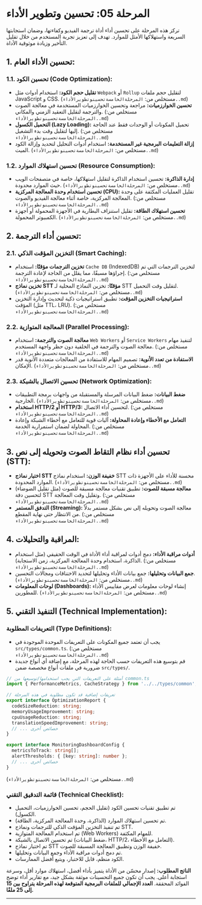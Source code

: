 # المرحلة 05: تحسين وتطوير الأداء

تركز هذه المرحلة على تحسين أداء أداة ترجمة الفيديو وكفاءتها، وضمان استجابتها السريعة واستهلاكها الأمثل للموارد. تهدف إلى تعزيز تجربة المستخدم من خلال تقليل التأخير وزيادة موثوقية الأداة.

## 1. تحسين الأداء العام:

### 1.1. تحسين الكود (Code Optimization):

*   **تقليل حجم الكود:** استخدام أدوات مثل `Webpack` أو `Rollup` لتقليل حجم ملفات JavaScript و CSS. (مستخلص من: `المرحلةالخامسةتحسينوتطويرالأداء..md`)
*   **تحسين الخوارزميات:** مراجعة وتحسين الخوارزميات المستخدمة في معالجة الصوت والترجمة لتقليل التعقيد الزمني والمكاني. (مستخلص من: `المرحلةالخامسةتحسينوتطويرالأداء..md`)
*   **التحميل الكسول (Lazy Loading):** تحميل المكونات أو الوحدات فقط عند الحاجة إليها لتقليل وقت بدء التشغيل. (مستخلص من: `المرحلةالخامسةتحسينوتطويرالأداء..md`)
*   **إزالة التعليمات البرمجية غير المستخدمة:** استخدام أدوات التحليل لتحديد وإزالة الكود الميت. (مستخلص من: `المرحلةالخامسةتحسينوتطويرالأداء..md`)

### 1.2. تحسين استهلاك الموارد (Resource Consumption):

*   **إدارة الذاكرة:** تحسين استخدام الذاكرة لتقليل استهلاكها، خاصة في متصفحات الويب حيث الموارد محدودة. (مستخلص من: `المرحلةالخامسةتحسينوتطويرالأداء..md`)
*   **تحسين استخدام وحدة المعالجة المركزية (CPU):** تقليل العمليات المكثفة على وحدة المعالجة المركزية، خاصة أثناء معالجة الفيديو والصوت. (مستخلص من: `المرحلةالخامسةتحسينوتطويرالأداء..md`)
*   **تحسين استهلاك الطاقة:** تقليل استنزاف البطارية في الأجهزة المحمولة أو أجهزة الكمبيوتر المحمولة. (مستخلص من: `المرحلةالخامسةتحسينوتطويرالأداء..md`)

## 2. تحسين أداء الترجمة:

### 2.1. التخزين المؤقت الذكي (Smart Caching):

*   **تخزين الترجمات مؤقتًا:** استخدام `Cache DB` (IndexedDB) لتخزين الترجمات التي تم إجراؤها مسبقًا، مما يقلل من الحاجة لإعادة الترجمة. (مستخلص من: `المرحلةالخامسةتحسينوتطويرالأداء..md`)
*   **تخزين نماذج STT مؤقتًا:** تخزين النماذج المحلية لـ STT لتقليل وقت التحميل. (مستخلص من: `المرحلةالخامسةتحسينوتطويرالأداء..md`)
*   **استراتيجيات التخزين المؤقت:** تطبيق استراتيجيات ذكية لتحديث وإدارة التخزين المؤقت (مثل TTL، LRU). (مستخلص من: `المرحلةالخامسةتحسينوتطويرالأداء..md`)

### 2.2. المعالجة المتوازية (Parallel Processing):

*   **معالجة الصوت والترجمة:** استخدام `Web Workers` أو `Service Workers` لتنفيذ مهام معالجة الصوت والترجمة في الخلفية دون حظر واجهة المستخدم. (مستخلص من: `المرحلةالخامسةتحسينوتطويرالأداء..md`)
*   **الاستفادة من تعدد الأنوية:** تصميم المهام للاستفادة من المعالجات متعددة الأنوية قدر الإمكان. (مستخلص من: `المرحلةالخامسةتحسينوتطويرالأداء..md`)

### 2.3. تحسين الاتصال بالشبكة (Network Optimization):

*   **ضغط البيانات:** ضغط البيانات المرسلة والمستقبلة من واجهات برمجة التطبيقات الخارجية. (مستخلص من: `المرحلةالخامسةتحسينوتطويرالأداء..md`)
*   **استخدام HTTP/2 أو HTTP/3:** لتحسين أداء الاتصال. (مستخلص من: `المرحلةالخامسةتحسينوتطويرالأداء..md`)
*   **التعامل مع الأخطاء وإعادة المحاولة:** آليات قوية للتعامل مع أخطاء الشبكة وإعادة المحاولة لضمان استمرارية الخدمة. (مستخلص من: `المرحلةالخامسةتحسينوتطويرالأداء..md`)

## 3. تحسين أداء نظام التقاط الصوت وتحويله إلى نص (STT):

*   **اختيار نماذج STT خفيفة الوزن:** استخدام نماذج STT محسنة للأداء على الأجهزة ذات الموارد المحدودة. (مستخلص من: `المرحلةالخامسةتحسينوتطويرالأداء..md`)
*   **معالجة مسبقة للصوت:** تطبيق تقنيات معالجة مسبقة للصوت (مثل تقليل الضوضاء) لتحسين دقة STT وتقليل وقت المعالجة. (مستخلص من: `المرحلةالخامسةتحسينوتطويرالأداء..md`)
*   **التدفق المستمر (Streaming):** معالجة الصوت وتحويله إلى نص بشكل مستمر بدلاً من الانتظار حتى نهاية المقطع. (مستخلص من: `المرحلةالخامسةتحسينوتطويرالأداء..md`)

## 4. المراقبة والتحليلات:

*   **أدوات مراقبة الأداء:** دمج أدوات لمراقبة أداء الأداة في الوقت الحقيقي (مثل استخدام الذاكرة، استخدام وحدة المعالجة المركزية، زمن الاستجابة). (مستخلص من: `المرحلةالخامسةتحسينوتطويرالأداء..md`)
*   **جمع البيانات وتحليلها:** جمع بيانات الأداء وتحليلها لتحديد الاختناقات ومجالات التحسين. (مستخلص من: `المرحلةالخامسةتحسينوتطويرالأداء..md`)
*   **لوحات المعلومات (Dashboards):** إنشاء لوحات معلومات لعرض مقاييس الأداء للمطورين. (مستخلص من: `المرحلةالخامسةتحسينوتطويرالأداء..md`)

## 5. التنفيذ التقني (Technical Implementation):

### التعريفات المطلوبة (Type Definitions):

*   يجب أن تعتمد جميع المكونات على التعريفات الموحدة الموجودة في `src/types/common.ts`. (مستخلص من: `المرحلةالخامسةتحسينوتطويرالأداء..md`)
*   قم بتوسيع هذه التعريفات حسب الحاجة لهذه المرحلة، مع إضافة أي أنواع جديدة ضرورية في ملفات أنواع مخصصة ضمن `src/types/`.

```typescript
// أمثلة على التعريفات التي يجب استخدامها/توسيعها من common.ts
import { PerformanceMetrics, CacheStrategy } from '../../types/common';

// تعريفات إضافية قد تكون مطلوبة في هذه المرحلة
export interface OptimizationReport {
  codeSizeReduction: string;
  memoryUsageImprovement: string;
  cpuUsageReduction: string;
  translationSpeedImprovement: string;
  // ... خصائص أخرى
}

export interface MonitoringDashboardConfig {
  metricsToTrack: string[];
  alertThresholds: { [key: string]: number };
  // ... خصائص أخرى
}
```
(مستخلص من: `المرحلةالخامسةتحسينوتطويرالأداء..md`)

### قائمة التدقيق التقني (Technical Checklist):

*   تم تطبيق تقنيات تحسين الكود (تقليل الحجم، تحسين الخوارزميات، التحميل الكسول).
*   تم تحسين استهلاك الموارد (الذاكرة، وحدة المعالجة المركزية، الطاقة).
*   تم تنفيذ التخزين المؤقت الذكي للترجمات ونماذج STT.
*   تم استخدام المعالجة المتوازية (Web Workers) للمهام المكثفة.
*   تم تحسين الاتصال بالشبكة (ضغط البيانات، HTTP/2، التعامل مع الأخطاء).
*   تم اختيار نماذج STT خفيفة الوزن وتطبيق المعالجة المسبقة للصوت.
*   تم دمج أدوات مراقبة الأداء وجمع البيانات وتحليلها.
*   الكود منظم، قابل للاختبار، ويتبع أفضل الممارسات.

**الناتج المطلوب:** إصدار محسّن من الأداة يتميز بأداء أفضل، استهلاك موارد أقل، وسرعة استجابة أعلى. يجب أن تكون جميع التحسينات موثقة بشكل جيد، مع تقارير أداء توضح الفوائد المحققة. **العدد الإجمالي للملفات البرمجية المتوقعة لهذه المرحلة يتراوح بين 15 إلى 25 ملفًا.**

---
